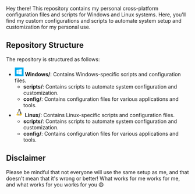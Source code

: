 Hey there! This repository contains my personal cross-platform configuration files and scripts for Windows and Linux systems. 
Here, you'll find my custom configurations and scripts to automate system setup and customization for my personal use.

## Repository Structure

The repository is structured as follows:

- <img src="https://raw.githubusercontent.com/edent/SuperTinyIcons/master/images/svg/windows.svg" width="24" height="24" /> **Windows/**: Contains Windows-specific scripts and configuration files.
  - **scripts/**: Contains scripts to automate system configuration and customization.
  - **config/**: Contains configuration files for various applications and tools.
- <img src="https://raw.githubusercontent.com/edent/SuperTinyIcons/master/images/svg/linux.svg" width="24" height="24" /> **Linux/**: Contains Linux-specific scripts and configuration files.
  - **scripts/**: Contains scripts to automate system configuration and customization.
  - **config/**: Contains configuration files for various applications and tools.
 
## Disclaimer

Please be mindful that not everyone will use the same setup as me, and that doesn't mean that it's wrong or better! 
What works for me works for me, and what works for you works for you 😄
